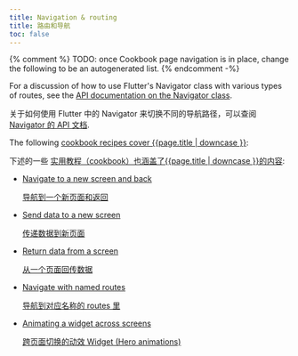 ```yaml
---
title: Navigation & routing
title: 路由和导航
toc: false
---
```


{% comment %}
TODO: once Cookbook page navigation is in place, change the following to be an autogenerated list.
{% endcomment -%}

For a discussion of how to use Flutter's Navigator class with various types of routes, see the [API documentation on the Navigator class]({{site.api}}/flutter/widgets/Navigator-class.html).

关于如何使用 Flutter 中的 Navigator 来切换不同的导航路径，可以查阅 [Navigator 的 API 文档]({{site.api}}/flutter/widgets/Navigator-class.html).


The following [cookbook recipes cover {{page.title | downcase }}][cookbook]:

下述的一些 [实用教程（cookbook）也涵盖了{{page.title | downcase }}的内容][cookbook]:

* [Navigate to a new screen and back](/docs/cookbook/navigation/navigation-basics)

  [导航到一个新页面和返回](/docs/cookbook/navigation/navigation-basics)
  
* [Send data to a new screen](/docs/cookbook/navigation/passing-data)

  [传递数据到新页面](/docs/cookbook/navigation/passing-data)
  
* [Return data from a screen](/docs/cookbook/navigation/returning-data)

  [从一个页面回传数据](/docs/cookbook/navigation/returning-data)
  
* [Navigate with named routes](/docs/cookbook/navigation/named-routes)

  [导航到对应名称的 routes 里](/docs/cookbook/navigation/named-routes)
  
* [Animating a widget across screens](/docs/cookbook/navigation/hero-animations)

  [跨页面切换的动效 Widget (Hero animations)](/docs/cookbook/navigation/hero-animations)

[cookbook]: /docs/cookbook#navigation
